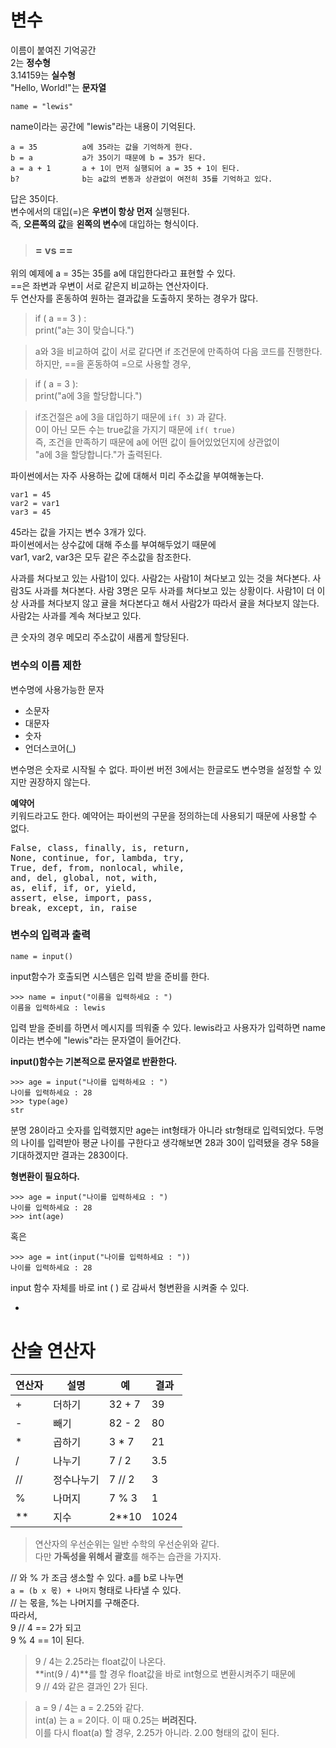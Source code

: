 # 변수 

이름이 붙여진 기억공간   
2는 **정수형**  
3.14159는 **실수형**     
"Hello, World!"는 **문자열**  
```
name = "lewis"
```
name이라는 공간에 "lewis"라는 내용이 기억된다. 
```
a = 35			a에 35라는 값을 기억하게 한다. 
b = a			a가 35이기 때문에 b = 35가 된다.   
a = a + 1		a + 1이 먼저 실행되어 a = 35 + 1이 된다.  
b? 				b는 a값의 변동과 상관없이 여전히 35를 기억하고 있다.   
```
답은 35이다.   
변수에서의 대입(=)은 **우변이 항상 먼저** 실행된다.   
즉, **오른쪽의 값**을 **왼쪽의 변수**에 대입하는 형식이다. 
 
 > ### =  vs  ==
 위의 예제에 a = 35는 35를 a에 대입한다라고 표현할 수 있다.  
 ==은 좌변과 우변이 서로 같은지 비교하는 연산자이다.  
두 연산자를 혼동하여 원하는 결과값을 도출하지 못하는 경우가 많다. 

>if ( a == 3 ) :    
   print("a는 3이 맞습니다.")   
   
>a와 3을 비교하여 값이 서로 같다면 if 조건문에 만족하여 다음 코드를 진행한다.  
하지만, ==을 혼동하여 =으로 사용할 경우,  

>if ( a = 3 ):  
   print("a에 3을 할당합니다.")    
   
>if조건절은 a에 3을 대입하기 때문에 `if( 3)` 과 같다.    
0이 아닌 모든 수는 true값을 가지기 때문에 `if( true)`  
즉, 조건을 만족하기 때문에 a에 어떤 값이 들어있었던지에 상관없이  
"a에 3을 할당합니다."가 출력된다.   

파이썬에서는  자주 사용하는 값에 대해서 미리 주소값을 부여해놓는다.  
```
var1 = 45
var2 = var1
var3 = 45
```
45라는 값을 가지는 변수 3개가 있다.  
파이썬에서는 상수값에 대해 주소를 부여해두었기 때문에  
var1, var2, var3은 모두 같은 주소값을 참조한다.   

사과를 쳐다보고 있는 사람1이 있다. 사람2는 사람1이 쳐다보고 있는 것을 쳐다본다. 사람3도 사과를 쳐다본다. 사람 3명은 모두 사과를 쳐다보고 있는 상황이다. 사람1이 더 이상 사과를 쳐다보지 않고 귤을 쳐다본다고 해서 사람2가 따라서 귤을 쳐다보지 않는다. 사람2는 사과를 계속 쳐다보고 있다. 

큰 숫자의 경우 메모리 주소값이 새롭게 할당된다.

### 변수의 이름 제한  

변수명에 사용가능한 문자

- 소문자
- 대문자
- 숫자
- 언더스코어(_)  

변수명은 숫자로 시작될 수 없다. 파이썬 버전 3에서는 한글로도 변수명을 설정할 수 있지만 권장하지 않는다.  

**예약어**   
키워드라고도 한다. 예약어는 파이썬의 구문을 정의하는데 사용되기 때문에 사용할 수 없다. 

<pre>
False, class, finally, is, return,
None, continue, for, lambda, try,
True, def, from, nonlocal, while,
and, del, global, not, with,
as, elif, if, or, yield,
assert, else, import, pass,
break, except, in, raise   
</pre>

### 변수의 입력과 출력  
```
name = input()
```
input함수가 호출되면 시스템은 입력 받을 준비를 한다.  
```
>>> name = input("이름을 입력하세요 : ")
이름을 입력하세요 : lewis 
```
입력 받을 준비를 하면서 메시지를 띄워줄 수 있다. lewis라고 사용자가 입력하면 name이라는 변수에 "lewis"라는 문자열이 들어간다.  

**input()함수는 기본적으로 문자열로 반환한다.**
``` 
>>> age = input("나이를 입력하세요 : ")   
나이를 입력하세요 : 28  
>>> type(age)
str
```
분명 28이라고 숫자를 입력했지만 age는 int형태가 아니라 str형태로 입력되었다. 두명의 나이를 입력받아 평균 나이를 구한다고 생각해보면 28과 30이 입력됐을 경우 58을 기대하겠지만 결과는 2830이다.  

**형변환이 필요하다.**   
```
>>> age = input("나이를 입력하세요 : ")   
나이를 입력하세요 : 28  
>>> int(age)
``` 
혹은
```
>>> age = int(input("나이를 입력하세요 : "))   
나이를 입력하세요 : 28
```  
input 함수 자체를 바로 int (  ) 로 감싸서 형변환을 시켜줄 수 있다.  

-

# 산술 연산자 

연산자|설명|예|결과
---|---|---|---|
\+	| 더하기		| 32 + 7	| 39 
\-	| 빼기		| 82 - 2	| 80
\*	| 곱하기		| 3 * 7	| 21
/	| 나누기		| 7 / 2	| 3.5
//	| 정수나누기	| 7 // 2	| 3
%	| 나머지		| 7 % 3	| 1
**	| 지수		| 2**10	| 1024

>연산자의 우선순위는 일반 수학의 우선순위와 같다.   
다만 **가독성을 위해서 괄호**를 해주는 습관을 가지자.  

// 와 % 가 조금 생소할 수 있다.
a를 b로 나누면   
`a = (b x 몫) + 나머지` 형태로 나타낼 수 있다.  
// 는 몫을, %는 나머지를 구해준다.  
따라서,   
9 // 4 == 2가 되고   
9 % 4 == 1이 된다.   

>9 / 4는 2.25라는 float값이 나온다.  
>**int(9 / 4)**를 할 경우 float값을 바로 int형으로 변환시켜주기 때문에  
>9 // 4와 같은 결과인 2가 된다. 

>a = 9 / 4는 a = 2.25와 같다.  
>int(a) 는 a = 2이다. 이 때 0.25는 **버려진다.**   
>이를 다시 float(a) 할 경우, 2.25가 아니라. 2.00 형태의 값이 된다.  










